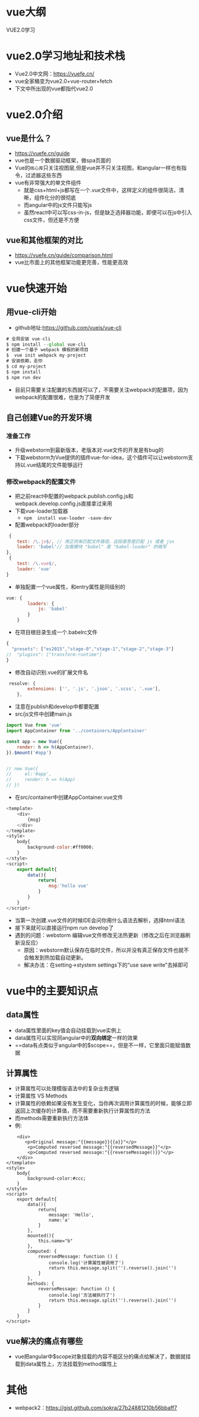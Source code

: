 # vue大纲
VUE2.0学习
# vue2.0学习地址和技术栈
* Vue2.0中文网：https://vuefe.cn/
* vue全家桶变为vue2.0+vue-router+fetch
* 下文中所出现的vue都指代vue2.0

# vue2.0介绍
## vue是什么？
* https://vuefe.cn/guide
* vue也是一个数据驱动框架，做spa页面的
* Vue的`核心库`只关注视图层,但是vue并不只关注视图，和angular一样也有指令，过滤器这些东西
* vue有非常强大的单文件组件
  + 就是css+html+js都写在一个.vue文件中，这样定义的组件很简洁，清晰，组件化分的很彻底
  + 而angular中的js文件只能写js
  + 虽然react中可以写css-in-js，但是缺乏选择器功能，即便可以在js中引入css文件，但还是不方便

## vue和其他框架的对比
* https://vuefe.cn/guide/comparison.html
* vue比市面上的其他框架功能更完善，性能更高效

# vue快速开始
## 用vue-cli开始
* github地址:https://github.com/vuejs/vue-cli

```javascript
# 全局安装 vue-cli
$ npm install --global vue-cli
# 创建一个基于 webpack 模板的新项目
$  vue init webpack my-project
# 安装依赖，走你
$ cd my-project
$ npm install
$ npm run dev
```
* 目前只需要关注配置的东西就可以了，不需要关注webpack的配置项，因为webpack的配置很难，也是为了简便开发

## 自己创建Vue的开发环境
### 准备工作
* 升级webstorm到最新版本，老版本对.vue文件的开发是有bug的
* 下载webstorm为Vue提供的插件vue-for-idea，这个插件可以让webstorm支持以.vue结尾的文件能够运行
### 修改webpack的配置文件
* 把之前react中配置的webpack.publish.config.js和webpack.develop.config.js直接拿过来用
* 下载vue-loader加载器
  + `npm  install vue-loader -save-dev`
* 配置webpack的loader部分

```javascript
 {
    test: /\.js$/, // 用正则来匹配文件路径，这段意思是匹配 js 或者 jsx
    loader: 'babel'// 加载模块 "babel" 是 "babel-loader" 的缩写
},
 {
    test: /\.vue$/,
    loader: 'vue'
}

```
* 单独配置一个vue属性，和entry属性是同级别的
```javascript
vue: {
        loaders: {
            js: 'babel'
        }
    }
```

* 在项目根目录生成一个.babelrc文件

```javascript
{
  "presets": ["es2015","stage-0","stage-1","stage-2","stage-3"]
//  "plugins": ["transform-runtime"]
}


```
* 修改自动识别.vue的扩展文件名

```javascript
 resolve: {
        extensions: ['', '.js', '.json', '.scss', '.vue'],
    },
```
* 注意在publish和develop中都要配置
* src/js文件中创建main.js

```javascript
import Vue from 'vue'
import AppContainer from '../containers/AppContainer'

const app = new Vue({
    render: h => h(AppContainer),
}).$mount('#app')


// new Vue({
//     el:'#app',
//     render: h => h(App)
// })

```
* 在src/container中创建AppContainer.vue文件

```javascript
<template>
    <div>
        {msg}
    </div>
</template>
<style>
    body{
        background-color:#ff0000;
    }
</style>
<script>
    export default{
        data(){
            return{
                msg:'hello vue'
            }
        }
    }
</script>

```

* 当第一次创建.vue文件的时候IDE会问你用什么语法去解析，选择html语法
* 接下来就可以直接运行npm  run develop了
* 遇到的问题：webstorm 编辑vue文件修改无法热更新（修改之后在浏览器刷新没反应）
    + 原因：webstorm默认保存在临时文件，所以并没有真正保存文件也就不会触发到热加载自动更新。
    + 解决办法：在setting->stystem settings下的“use save write”去掉即可
    
# vue中的主要知识点
## data属性
* data属性里面的key值会自动挂载到vue实例上
* data属性可以实现同angular中的**双向绑定**一样的效果
* ==data有点类似于angular中的$scope==，但是不一样，它里面只能赋值数据
## 计算属性
+ 计算属性可以处理模版语法中的复杂业务逻辑
+ 计算属性 VS Methods
+ 计算属性的依赖如果没有发生变化，当你再次调用计算属性的时候，能够立即返回上次缓存的计算值，而不需要重新执行计算属性的方法
+ 而methods需要重新执行方法体
+ 例:
```<template>
    <div>
       <p>Original message:"{{message}}{{a}}"</p>
        <p>Computed reversed message:"{{reversedMessage}}"</p>
        <p>Computed reversed message:"{{reverseMessage()}}"</p>
    </div>
</template>
<style>
    body{
        background-color:#ccc;
    }
</style>
<script>
    export default{
        data(){
            return{
                message: 'Hello',
                name:'a'
            }
        },
        mounted(){
            this.name="b"
        },
        computed: {
            reversedMessage: function () {
                console.log('计算属性被调用了')
                return this.message.split('').reverse().join('')
            }
        },
        methods: {
            reverseMessage: function () {
                console.log('方法被执行了')
                return this.message.split('').reverse().join('')
            }
        }
    }
</script>
```

## vue解决的痛点有哪些
* vue把angular中$scope对象挂载的内容不能区分的痛点给解决了，数据就挂载到data属性上，方法挂载到method属性上

# 其他
* webpack2：https://gist.github.com/sokra/27b24881210b56bbaff7

